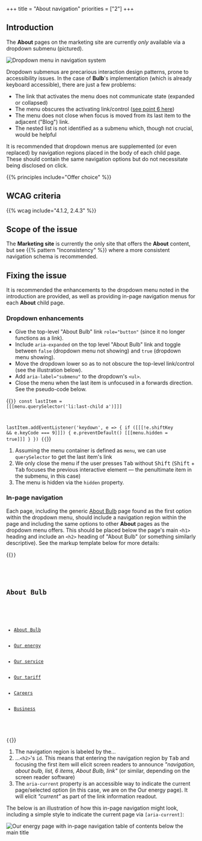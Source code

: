+++
title = "About navigation"
priorities = ["2"]
+++

## Introduction

The **About** pages on the marketing site are currently _only_ available via a dropdown submenu  (pictured).

![Dropdown menu in navigation system](/images/dropdown.png)

Dropdown submenus are precarious interaction design patterns, prone to accessibility issues. In the case of **Bulb**'s implementation (which is already keyboard accessible), there are just a few problems:

* The link that activates the menu does not communicate state (expanded or collapsed)
* The menu obscures the activating link/control ([see point 6 here](https://www.nngroup.com/articles/drop-down-menus/))
* The menu does not close when focus is moved from its last item to the adjacent ("Blog") link.
* The nested list is not identified as a submenu which, though not crucial, would be helpful

It is recommended that dropdown menus are supplemented (or even replaced) by navigation regions placed in the body of each child page. These should contain the same navigation options but do not necessitate being disclosed on click.

{{% principles include="Offer choice" %}}

## WCAG criteria

{{% wcag include="4.1.2, 2.4.3" %}}

## Scope of the issue

The **Marketing site** is currently the only site that offers the **About** content, but see {{% pattern "Inconsistency" %}} where a more consistent navigation schema is recommended.

## Fixing the issue

It is recommended the enhancements to the dropdown menu noted in the introduction are provided, as well as providing in-page navigation menus for each **About** child page.

### Dropdown enhancements

* Give the top-level "About Bulb" link `role="button"` (since it no longer functions as a link).
* Include `aria-expanded` on the top level "About Bulb" link and toggle between `false` (dropdown menu not showing) and `true` (dropdown menu showing).
* Move the dropdown lower so as to not obscure the top-level link/control (see the illustration below).
* Add `aria-label="submenu"` to the dropdown's `<ul>`.
* Close the menu when the last item is unfocused in a forwards direction. See the pseudo-code below.

{{<code numbered="true">}}
const lastItem = [[[menu.querySelector('li:last-child a')]]]

lastItem.addEventListener('keydown', e => {
  if ([[[!e.shiftKey && e.keyCode === 9]]]) {
    e.preventDefault()
    [[[menu.hidden = true]]]
  }
})
{{</code>}}

1. Assuming the menu container is defined as `menu`, we can use `querySelector` to get the last item's link
2. We only close the menu if the user presses <kbd>Tab</kbd> without <kbd>Shift</kbd> (<kbd>Shift</kbd> + <kbd>Tab</kbd> focuses the previous interactive element — the penultimate item in the submenu, in this case)
3. The menu is hidden via the `hidden` property.

### In-page navigation

Each page, including the generic [About Bulb](https://bulb.co.uk/about) page found as the first option within the dropdown menu, should include a navigation region within the page and including the same options to other **About** pages as the dropdown menu offers. This should be placed below the page's main `<h1>` heading and include an `<h2>` heading of "About Bulb" (or something similarly descriptive). See the markup template below for more details:

{{<code>}}
<nav [[[aria-labelledby="in-page-nav-title"]]]>
  <h2 [[[id="in-page-nav-title"]]]>About Bulb</h2>
  <ul>
    <li class="dd-item"><a href="/about">About Bulb</a></li>
    <li class="dd-item"><a href="/energy" [[[aria-current="page"]]]>Our energy</a></li>
    <li class="dd-item"><a href="/service">Our service</a></li>
    <li class="dd-item"><a href="/tariff">Our tariff</a></li>
    <li class="dd-item"><a href="/careers">Careers</a></li>
    <li class="dd-item"><a href="/business">Business</a></li>
  </ul>
</nav>
{{</code>}}

1. The navigation region is labeled by the...
2. ...`<h2>`'s `id`. This means that entering the navigation region by <kbd>Tab</kbd> and focusing the first item will elicit screen readers to announce _"navigation, about bulb, list, 6 items, About Bulb, link"_ (or similar, depending on the screen reader software)
3. The `aria-current` property is an accessible way to indicate the current page/selected option (in this case, we are on the Our energy page). It will elicit _"current"_ as part of the link information readout.

The below is an illustration of how this in-page navigation might look, including a simple style to indicate the current page via `[aria-current]`:

![Our energy page with in-page navigation table of contents below the main title](/images/in-page.png)
